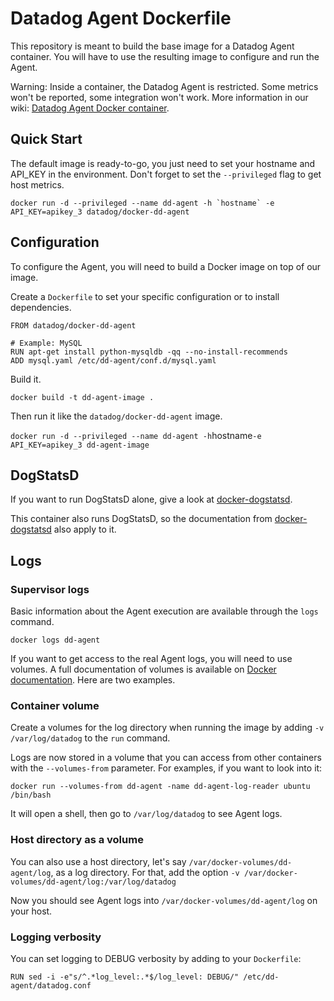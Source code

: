 # Datadog Agent Dockerfile

This repository is meant to build the base image for a Datadog Agent container. You will have to use the resulting image to configure and run the Agent.

Warning: Inside a container, the Datadog Agent is restricted. Some metrics won't be reported, some integration won't work. More information in our wiki: [Datadog Agent Docker container](https://github.com/DataDog/dd-agent/wiki/Docker-Containers).

## Quick Start

The default image is ready-to-go, you just need to set your hostname and API_KEY in the environment. Don't forget to set the `--privileged` flag to get host metrics.

```
docker run -d --privileged --name dd-agent -h `hostname` -e API_KEY=apikey_3 datadog/docker-dd-agent
```

## Configuration

To configure the Agent, you will need to build a Docker image on top of our image.

Create a `Dockerfile` to set your specific configuration or to install dependencies.

```
FROM datadog/docker-dd-agent

# Example: MySQL
RUN apt-get install python-mysqldb -qq --no-install-recommends
ADD mysql.yaml /etc/dd-agent/conf.d/mysql.yaml
```

Build it.

`docker build -t dd-agent-image .`

Then run it like the `datadog/docker-dd-agent` image.

`
docker run -d --privileged --name dd-agent -h `hostname` -e API_KEY=apikey_3 dd-agent-image
`

## DogStatsD

If you want to run DogStatsD alone, give a look at [docker-dogstatsd](https://github.com/DataDog/docker-dogstatsd).

This container also runs DogStatsD, so the documentation from [docker-dogstatsd](https://github.com/DataDog/docker-dogstatsd/blob/master/README.md) also apply to it.


## Logs

### Supervisor logs

Basic information about the Agent execution are available through the `logs` command.

`docker logs dd-agent`

If you want to get access to the real Agent logs, you will need to use volumes.
A full documentation of volumes is available on [Docker documentation](http://docs.docker.io/use/working_with_volumes/). Here are two examples.

### Container volume

Create a volumes for the log directory when running the image by adding `-v /var/log/datadog` to the `run` command.

Logs are now stored in a volume that you can access from other containers with the `--volumes-from` parameter. For examples, if you want to look into it:

`docker run --volumes-from dd-agent -name dd-agent-log-reader ubuntu /bin/bash`

It will open a shell, then go to `/var/log/datadog` to see Agent logs.


### Host directory as a volume

You can also use a host directory, let's say `/var/docker-volumes/dd-agent/log`, as a log directory. For that, add the option `-v /var/docker-volumes/dd-agent/log:/var/log/datadog`

Now you should see Agent logs into `/var/docker-volumes/dd-agent/log` on your host.


### Logging verbosity

You can set logging to DEBUG verbosity by adding to your `Dockerfile`:

```
RUN sed -i -e"s/^.*log_level:.*$/log_level: DEBUG/" /etc/dd-agent/datadog.conf
```

